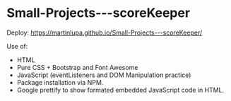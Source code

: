 # Small-Projects---scoreKeeper

Deploy: https://martinlupa.github.io/Small-Projects---scoreKeeper/

Use of:

<ul>
  <li>HTML 
  <li>Pure CSS + Bootstrap and Font Awesome
  <li>JavaScript (eventListeners and DOM Manipulation practice)
  <li>Package installation via NPM.
  <li>Google prettify to show formated embedded JavaScript code in HTML.
